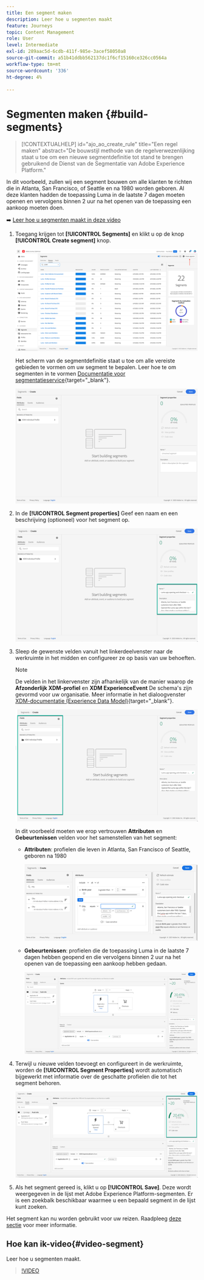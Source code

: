 ```yaml
---
title: Een segment maken
description: Leer hoe u segmenten maakt
feature: Journeys
topic: Content Management
role: User
level: Intermediate
exl-id: 289aac5d-6cdb-411f-985e-3acef58050a8
source-git-commit: a51b41ddbb562137dc1f6cf15160ce326cc0564a
workflow-type: tm+mt
source-wordcount: '336'
ht-degree: 4%

---
```


# Segmenten maken {#build-segments}

>[!CONTEXTUALHELP]
>id="ajo_ao_create_rule"
>title="Een regel maken"
>abstract="De bouwstijl methode van de regelverwezenlijking staat u toe om een nieuwe segmentdefinitie tot stand te brengen gebruikend de Dienst van de Segmentatie van Adobe Experience Platform."

In dit voorbeeld, zullen wij een segment bouwen om alle klanten te richten die in Atlanta, San Francisco, of Seattle en na 1980 worden geboren. Al deze klanten hadden de toepassing Luma in de laatste 7 dagen moeten openen en vervolgens binnen 2 uur na het openen van de toepassing een aankoop moeten doen.

➡️ [Leer hoe u segmenten maakt in deze video](#video-segment)

1. Toegang krijgen tot **[!UICONTROL Segments]** en klikt u op de knop **[!UICONTROL Create segment]** knop.

   ![](assets/create-segment.png)

   Het scherm van de segmentdefinitie staat u toe om alle vereiste gebieden te vormen om uw segment te bepalen. Leer hoe te om segmenten in te vormen [Documentatie voor segmentatieservice](https://experienceleague.adobe.com/docs/experience-platform/segmentation/ui/overview.html){target=&quot;_blank&quot;}.

   ![](assets/segment-builder.png)

1. In de **[!UICONTROL Segment properties]** Geef een naam en een beschrijving (optioneel) voor het segment op.

   ![](assets/segment-properties.png)

1. Sleep de gewenste velden vanuit het linkerdeelvenster naar de werkruimte in het midden en configureer ze op basis van uw behoeften.

   >[!NOTE]
   >
   >De velden in het linkervenster zijn afhankelijk van de manier waarop de **Afzonderlijk XDM-profiel** en **XDM ExperienceEvent** De schema&#39;s zijn gevormd voor uw organisatie.  Meer informatie in het dialoogvenster [XDM-documentatie (Experience Data Model)](https://experienceleague.adobe.com/docs/experience-platform/xdm/home.html?lang=nl){target=&quot;_blank&quot;}.

   ![](assets/drag-fields.png)

   In dit voorbeeld moeten we erop vertrouwen **Attributen** en **Gebeurtenissen** velden voor het samenstellen van het segment:

   * **Attributen**: profielen die leven in Atlanta, San Francisco of Seattle, geboren na 1980

      ![](assets/add-attributes.png)

   * **Gebeurtenissen**: profielen die de toepassing Luma in de laatste 7 dagen hebben geopend en die vervolgens binnen 2 uur na het openen van de toepassing een aankoop hebben gedaan.

      ![](assets/add-events.png)

1. Terwijl u nieuwe velden toevoegt en configureert in de werkruimte, worden de **[!UICONTROL Segment Properties]** wordt automatisch bijgewerkt met informatie over de geschatte profielen die tot het segment behoren.

   ![](assets/segment-estimate.png)

1. Als het segment gereed is, klikt u op **[!UICONTROL Save]**. Deze wordt weergegeven in de lijst met Adobe Experience Platform-segmenten. Er is een zoekbalk beschikbaar waarmee u een bepaald segment in de lijst kunt zoeken.

Het segment kan nu worden gebruikt voor uw reizen. Raadpleeg [deze sectie](../segment/about-segments.md) voor meer informatie.

## Hoe kan ik-video{#video-segment}

Leer hoe u segmenten maakt.

>[!VIDEO](https://video.tv.adobe.com/v/334281?quality=12)
